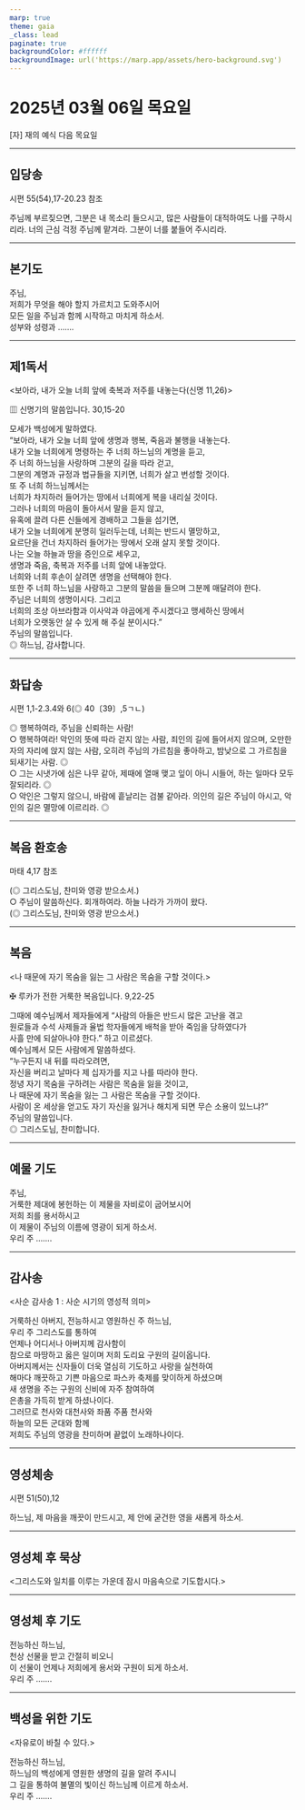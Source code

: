 ```yaml
---
marp: true
theme: gaia
_class: lead
paginate: true
backgroundColor: #ffffff
backgroundImage: url('https://marp.app/assets/hero-background.svg')
---
```


# 2025년 03월 06일 목요일

[자] 재의 예식 다음 목요일  




---

## 입당송

시편 55(54),17-20.23 참조

주님께 부르짖으면, 그분은 내 목소리 들으시고, 많은 사람들이 대적하여도 나를 구하시리라. 너의 근심 걱정 주님께 맡겨라. 그분이 너를 붙들어 주시리라.  
  


---

## 본기도

주님,  
저희가 무엇을 해야 할지 가르치고 도와주시어  
모든 일을 주님과 함께 시작하고 마치게 하소서.  
성부와 성령과 …….  
  


---

## 제1독서

<보아라, 내가 오늘 너희 앞에 축복과 저주를 내놓는다(신명 11,26)>

▥ 신명기의 말씀입니다. 30,15-20

모세가 백성에게 말하였다.  
“보아라, 내가 오늘 너희 앞에 생명과 행복, 죽음과 불행을 내놓는다.  
내가 오늘 너희에게 명령하는 주 너희 하느님의 계명을 듣고,  
주 너희 하느님을 사랑하며 그분의 길을 따라 걷고,  
그분의 계명과 규정과 법규들을 지키면, 너희가 살고 번성할 것이다.  
또 주 너희 하느님께서는  
너희가 차지하러 들어가는 땅에서 너희에게 복을 내리실 것이다.  
그러나 너희의 마음이 돌아서서 말을 듣지 않고,  
유혹에 끌려 다른 신들에게 경배하고 그들을 섬기면,  
내가 오늘 너희에게 분명히 일러두는데, 너희는 반드시 멸망하고,  
요르단을 건너 차지하러 들어가는 땅에서 오래 살지 못할 것이다.  
나는 오늘 하늘과 땅을 증인으로 세우고,  
생명과 죽음, 축복과 저주를 너희 앞에 내놓았다.  
너희와 너희 후손이 살려면 생명을 선택해야 한다.  
또한 주 너희 하느님을 사랑하고 그분의 말씀을 들으며 그분께 매달려야 한다.  
주님은 너희의 생명이시다. 그리고  
너희의 조상 아브라함과 이사악과 야곱에게 주시겠다고 맹세하신 땅에서  
너희가 오랫동안 살 수 있게 해 주실 분이시다.”  
주님의 말씀입니다.  
◎ 하느님, 감사합니다.  
  


---

## 화답송

시편 1,1-2.3.4와 6(◎ 40〔39〕,5ㄱㄴ)

◎ 행복하여라, 주님을 신뢰하는 사람!  
○ 행복하여라! 악인의 뜻에 따라 걷지 않는 사람, 죄인의 길에 들어서지 않으며, 오만한 자의 자리에 앉지 않는 사람, 오히려 주님의 가르침을 좋아하고, 밤낮으로 그 가르침을 되새기는 사람. ◎  
○ 그는 시냇가에 심은 나무 같아, 제때에 열매 맺고 잎이 아니 시들어, 하는 일마다 모두 잘되리라. ◎  
○ 악인은 그렇지 않으니, 바람에 흩날리는 검불 같아라. 의인의 길은 주님이 아시고, 악인의 길은 멸망에 이르리라. ◎  
  


---

## 복음 환호송

마태 4,17 참조

(◎ 그리스도님, 찬미와 영광 받으소서.)  
○ 주님이 말씀하신다. 회개하여라. 하늘 나라가 가까이 왔다.  
(◎ 그리스도님, 찬미와 영광 받으소서.)  
  


---

## 복음

<나 때문에 자기 목숨을 잃는 그 사람은 목숨을 구할 것이다.>

✠ 루카가 전한 거룩한 복음입니다. 9,22-25

그때에 예수님께서 제자들에게 “사람의 아들은 반드시 많은 고난을 겪고  
원로들과 수석 사제들과 율법 학자들에게 배척을 받아 죽임을 당하였다가  
사흘 만에 되살아나야 한다.” 하고 이르셨다.  
예수님께서 모든 사람에게 말씀하셨다.  
“누구든지 내 뒤를 따라오려면,  
자신을 버리고 날마다 제 십자가를 지고 나를 따라야 한다.  
정녕 자기 목숨을 구하려는 사람은 목숨을 잃을 것이고,  
나 때문에 자기 목숨을 잃는 그 사람은 목숨을 구할 것이다.  
사람이 온 세상을 얻고도 자기 자신을 잃거나 해치게 되면 무슨 소용이 있느냐?”  
주님의 말씀입니다.  
◎ 그리스도님, 찬미합니다.  
  


---

## 예물 기도

주님,  
거룩한 제대에 봉헌하는 이 제물을 자비로이 굽어보시어  
저희 죄를 용서하시고  
이 제물이 주님의 이름에 영광이 되게 하소서.  
우리 주 …….  
  


---

## 감사송

<사순 감사송 1 : 사순 시기의 영성적 의미>

거룩하신 아버지, 전능하시고 영원하신 주 하느님,  
우리 주 그리스도를 통하여  
언제나 어디서나 아버지께 감사함이  
참으로 마땅하고 옳은 일이며 저희 도리요 구원의 길이옵니다.  
아버지께서는 신자들이 더욱 열심히 기도하고 사랑을 실천하여  
해마다 깨끗하고 기쁜 마음으로 파스카 축제를 맞이하게 하셨으며  
새 생명을 주는 구원의 신비에 자주 참여하여  
은총을 가득히 받게 하셨나이다.  
그러므로 천사와 대천사와 좌품 주품 천사와  
하늘의 모든 군대와 함께  
저희도 주님의 영광을 찬미하며 끝없이 노래하나이다.  
  


---

## 영성체송

시편 51(50),12

하느님, 제 마음을 깨끗이 만드시고, 제 안에 굳건한 영을 새롭게 하소서.  
  


---

## 영성체 후 묵상

<그리스도와 일치를 이루는 가운데 잠시 마음속으로 기도합시다.>  


---

## 영성체 후 기도

전능하신 하느님,  
천상 선물을 받고 간절히 비오니  
이 선물이 언제나 저희에게 용서와 구원이 되게 하소서.  
우리 주 …….  
  


---

## 백성을 위한 기도

<자유로이 바칠 수 있다.>

전능하신 하느님,  
하느님의 백성에게 영원한 생명의 길을 알려 주시니  
그 길을 통하여 불멸의 빛이신 하느님께 이르게 하소서.  
우리 주 …….